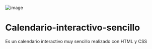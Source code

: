 ![image](https://user-images.githubusercontent.com/89852548/153619405-46f62057-42c4-4f7f-8f37-3180fe213be2.png)

# Calendario-interactivo-sencillo
Es un calendario interactivo muy sencillo realizado con HTML y CSS
